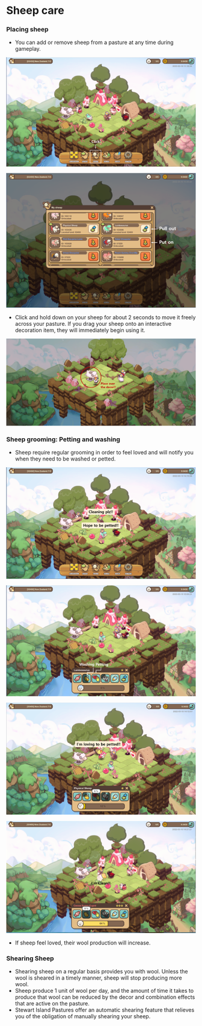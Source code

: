 # Sheep care

### Placing sheep

* You can add or remove sheep from a pasture at any time during gameplay.

![](../../../.gitbook/assets/5.png)

![](../../../.gitbook/assets/6.png)

* Click and hold down on your sheep for about 2 seconds to move it freely across your pasture. If you drag your sheep onto an interactive decoration item, they will immediately begin using it.

![](<../../../.gitbook/assets/sheep placing.png>)

### Sheep grooming: Petting and washing

* Sheep require regular grooming in order to feel loved and will notify you when they need to be washed or petted.

![\<Each sheep will notify you individually>](../../../.gitbook/assets/16.png)

![\<Sheep raising their hands for attention>](../../../.gitbook/assets/17.png)

![\<Sheep enjoying affection>](../../../.gitbook/assets/18.png)

![\<Sheep love being clean>](../../../.gitbook/assets/19.png)

* If sheep feel loved, their wool production will increase.

### Shearing Sheep

* Shearing sheep on a regular basis provides you with wool. Unless the wool is sheared in a timely manner, sheep will stop producing more wool.
* Sheep produce 1 unit of wool per day, and the amount of time it takes to produce that wool can be reduced by the decor and combination effects that are active on the pasture.
* Stewart Island Pastures offer an automatic shearing feature that relieves you of the obligation of manually shearing your sheep.
